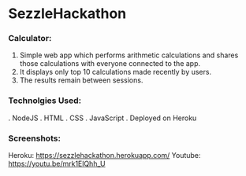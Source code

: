 # SezzleHackathon

### Calculator:

1. Simple web app which performs arithmetic calculations and shares those calculations with everyone connected to the app.
2. It displays only top 10 calculations made recently by users.
3. The results remain between sessions.

### Technolgies Used:

. NodeJS
. HTML
. CSS
. JavaScript
. Deployed on Heroku

### Screenshots:



Heroku: https://sezzlehackathon.herokuapp.com/
Youtube: https://youtu.be/mrk1ElQhh_U
